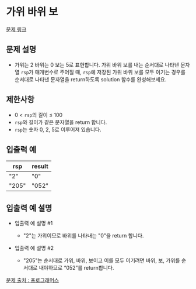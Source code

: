 # 가위 바위 보

[문제 링크](https://school.programmers.co.kr/learn/courses/30/lessons/120839)

## 문제 설명

- 가위는 2 바위는 0 보는 5로 표현합니다. 가위 바위 보를 내는 순서대로 나타낸 문자열 `rsp`가 매개변수로 주어질 때, `rsp`에 저장된 가위 바위 보를 모두 이기는 경우를 순서대로 나타낸 문자열을 return하도록 solution 함수를 완성해보세요.

## 제한사항

- 0 < `rsp`의 길이 ≤ 100
- `rsp`와 길이가 같은 문자열을 return 합니다.
- `rsp`는 숫자 0, 2, 5로 이루어져 있습니다.

## 입출력 예

| rsp   | result |
| ----- | ------ |
| "2"   | "0"    |
| "205" | "052"  |

## 입출력 예 설명

- 입출력 예 설명 #1

  - "2"는 가위이므로 바위를 나타내는 "0"을 return 합니다.

- 입출력 예 설명 #2

  - "205"는 순서대로 가위, 바위, 보이고 이를 모두 이기려면 바위, 보, 가위를 순서대로 내야하므로 “052”를 return합니다.

[문제 출처 : 프로그래머스](https://school.programmers.co.kr/learn/challenges?order=acceptance_desc&levels=0)
